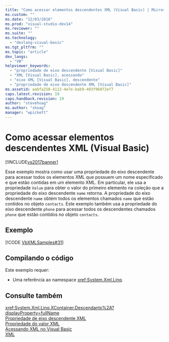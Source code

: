 ```yaml
---
title: "Como acessar elementos descendentes XML (Visual Basic) | Microsoft Docs"
ms.custom: ""
ms.date: "12/03/2016"
ms.prod: "visual-studio-dev14"
ms.reviewer: ""
ms.suite: ""
ms.technology: 
  - "devlang-visual-basic"
ms.tgt_pltfrm: ""
ms.topic: "article"
dev_langs: 
  - "VB"
helpviewer_keywords: 
  - "propriedade de eixo descendente [Visual Basic]"
  - "XML [Visual Basic], acessando"
  - "eixo XML [Visual Basic], descendente"
  - "propriedade de eixo descendente XML [Visual Basic]"
ms.assetid: aabfa258-4112-4e7e-bab9-403f96072ef7
caps.latest.revision: 19
caps.handback.revision: 19
author: "stevehoag"
ms.author: "shoag"
manager: "wpickett"
---
```

# Como acessar elementos descendentes XML (Visual Basic)
[!INCLUDE[vs2017banner](../../../../csharp/includes/vs2017banner.md)]

Esse exemplo mostra como usar uma propriedade do eixo descendente para acessar todos os elementos XML que possuem um nome especificado e que estão contidas em um elemento XML.  Em particular, ele usa a propriedade `Value` para obter o valor do primeiro elemento na coleção que a propriedade do eixo descendente `name` retorna.  A propriedade do eixo descendente `name` obtém todos os elementos chamados `name` que estão contidos no objeto `contacts`.  Este exemplo também usa a propriedade do eixo descendente `phone` para acessar todos os descendentes chamados `phone` que estão contidos no objeto `contacts`.  
  
## Exemplo  
 [!CODE [VbXMLSamples#31](../CodeSnippet/VS_Snippets_VBCSharp/VbXMLSamples#31)]  
  
## Compilando o código  
 Este exemplo requer:  
  
-   Uma referência ao namespace <xref:System.Xml.Linq>.  
  
## Consulte também  
 <xref:System.Xml.Linq.XContainer.Descendants%2A?displayProperty=fullName>   
 [Propriedade de eixo descendente XML](../../../../visual-basic/language-reference/xml-axis/xml-descendant-axis-property.md)   
 [Propriedade do valor XML](../../../../visual-basic/language-reference/xml-axis/xml-value-property.md)   
 [Acessando XML no Visual Basic](../../../../visual-basic/programming-guide/language-features/xml/accessing-xml.md)   
 [XML](../../../../visual-basic/programming-guide/language-features/xml/index.md)